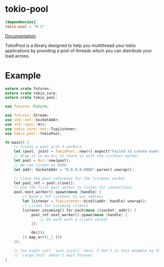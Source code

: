 # tokio-pool

```toml
[dependencies]
tokio-pool = "0.1"
```

[Documentation](https://docs.rs/tokio-pool)

TokioPool is a library designed to help you multithread your
tokio applications by providing a pool of threads which you
can distribute your load across.

# Example

```rust
extern crate futures;
extern crate tokio_core;
extern crate tokio_pool;

use futures::Future;

use futures::Stream;
use std::net::SocketAddr;
use std::sync::Arc;
use tokio_core::net::TcpListener;
use tokio_pool::TokioPool;

fn main() {
    // Create a pool with 4 workers
    let (pool, join) = TokioPool::new(4).expect("Failed to create event loop");
    // Wrap it in an Arc to share it with the listener worker
    let pool = Arc::new(pool);
    // We can listen on 8080
    let addr: SocketAddr = "0.0.0.0:8080".parse().unwrap();

    // Clone the pool reference for the listener worker
    let pool_ref = pool.clone();
    // Use the first pool worker to listen for connections
    pool.next_worker().spawn(move |handle| {
        // Bind a TCP listener to our address
        let listener = TcpListener::bind(&addr, handle).unwrap();
        // Listen for incoming clients
        listener.incoming().for_each(move |(socket, addr)| {
            pool_ref.next_worker().spawn(move |handle| {
                // Do work with a client socket
            });

            Ok(())
        }).map_err(|_| ())
    });

    // You might call `join.join()` here, I don't in this example so that
    // `cargo test` doesn't wait forever.
}
```
